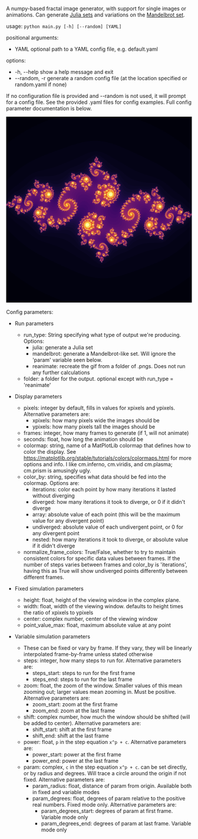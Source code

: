 A numpy-based fractal image generator, with support for single images or animations.
Can generate [Julia sets](https://en.wikipedia.org/wiki/Julia_set) and variations on the
[Mandelbrot set](https://en.wikipedia.org/wiki/Mandelbrot_set).

usage: `python main.py [-h] [--random] [YAML]`

positional arguments:
  * YAML          optional path to a YAML config file, e.g. default.yaml

options:
  * -h, --help    show a help message and exit
  * --random, -r  generate a random config file (at the location specified or random.yaml if none)

If no configuration file is provided and --random is not used, it will prompt for a config file.
See the provided .yaml files for config examples. Full config parameter documentation is below.

![spiraling tiled fractal](./example_images/julia_default.png)

Config parameters:

* Run parameters
  * run_type: String specifying what type of output we're producing. Options:
    * julia: generate a Julia set
    * mandelbrot: generate a Mandelbrot-like set. Will ignore the 'param' variable seen below.
    * reanimate: recreate the gif from a folder of .pngs. Does not run any further calculations
  * folder: a folder for the output. optional except with run_type = 'reanimate'

* Display parameters
  * pixels: integer by default, fills in values for xpixels and ypixels. Alternative parameters are:
    * xpixels: how many pixels wide the images should be
    * ypixels: how many pixels tall the images should be
  * frames: integer, how many frames to generate (if 1, will not animate)
  * seconds: float, how long the animation should be
  * colormap: string, name of a MatPlotLib colormap that defines how to color the display.
    See https://matplotlib.org/stable/tutorials/colors/colormaps.html for more options and info. 
    I like cm.inferno, cm.viridis, and cm.plasma; cm.prism is amusingly ugly.
  * color_by: string, specifies what data should be fed into the colormap. Options are:
    * iterations: color each point by how many iterations it lasted without diverging
    * diverged: how many iterations it took to diverge, or 0 if it didn't diverge
    * array: absolute value of each point (this will be the maximum value for any divergent point)
    * undiverged: absolute value of each undivergent point, or 0 for any divergent point
    * nested: how many iterations it took to diverge, or absolute value if it didn't diverge
  * normalize_frame_colors: True/False, whether to try to maintain consistent colors for 
    specific data values between frames.
    If the number of steps varies between frames and color_by is 'iterations', 
    having this as True will show undiverged points differently between different frames.

* Fixed simulation parameters
  * height: float, height of the viewing window in the complex plane. 
  * width: float, width of the viewing window. defaults to height times the ratio of xpixels to ypixels
  * center: complex number, center of the viewing window
  * point_value_max: float, maximum absolute value at any point


* Variable simulation parameters
  * These can be fixed or vary by frame. If they vary, they will be linearly interpolated frame-by-frame unless stated otherwise
  * steps: integer, how many steps to run for. Alternative parameters are:
    * steps_start: steps to run for the first frame
    * steps_end: steps to run for the last frame
  * zoom: float, the zoom of the window. Smaller values of this mean zooming out; larger values mean zooming in.
    Must be positive. Alternative parameters are:
    * zoom_start: zoom at the first frame
    * zoom_end: zoom at the last frame
  * shift: complex number, how much the window should be shifted (will be added to center). Alternative parameters are:
    * shift_start: shift at the first frame
    * shift_end: shift at the last frame
  * power: float, `p` in the step equation `x^p + c`. Alternative parameters are:
    * power_start: power at the first frame
    * power_end: power at the last frame
  * param: complex, `c` in the step equation `x^p + c`. can be set directly, or by radius and degrees.
    Will trace a circle around the origin if not fixed. Alternative parameters are:
    * param_radius: float, distance of param from origin. Available both in fixed and variable modes
    * param_degrees: float, degrees of param relative to the positive real numbers. Fixed mode only. Alternative parameters are:
      * param_degrees_start: degrees of param at first frame. Variable mode only
      * param_degrees_end: degrees of param at last frame. Variable mode only
